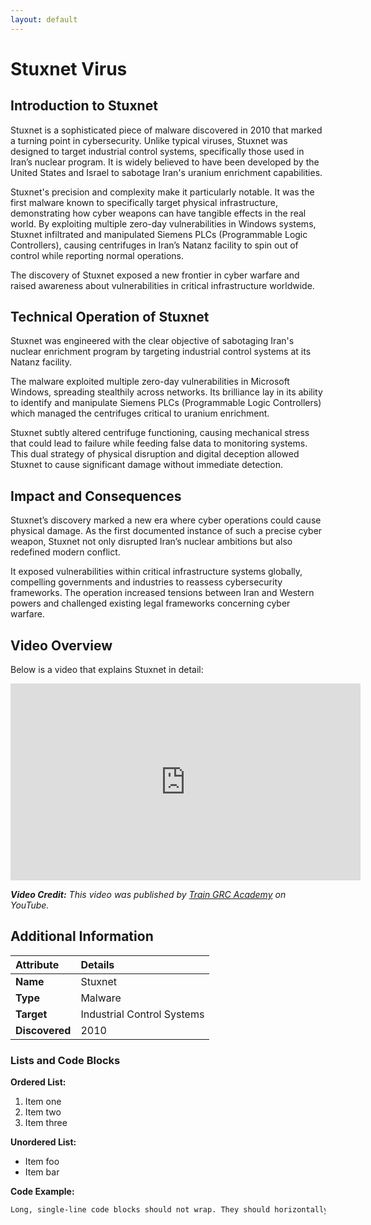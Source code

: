 ```yaml
---
layout: default
---
```


# Stuxnet Virus

## Introduction to Stuxnet

Stuxnet is a sophisticated piece of malware discovered in 2010 that marked a turning point in cybersecurity. Unlike typical viruses, Stuxnet was designed to target industrial control systems, specifically those used in Iran’s nuclear program. It is widely believed to have been developed by the United States and Israel to sabotage Iran's uranium enrichment capabilities.

Stuxnet's precision and complexity make it particularly notable. It was the first malware known to specifically target physical infrastructure, demonstrating how cyber weapons can have tangible effects in the real world. By exploiting multiple zero-day vulnerabilities in Windows systems, Stuxnet infiltrated and manipulated Siemens PLCs (Programmable Logic Controllers), causing centrifuges in Iran’s Natanz facility to spin out of control while reporting normal operations.

The discovery of Stuxnet exposed a new frontier in cyber warfare and raised awareness about vulnerabilities in critical infrastructure worldwide.

## Technical Operation of Stuxnet

Stuxnet was engineered with the clear objective of sabotaging Iran's nuclear enrichment program by targeting industrial control systems at its Natanz facility.

The malware exploited multiple zero-day vulnerabilities in Microsoft Windows, spreading stealthily across networks. Its brilliance lay in its ability to identify and manipulate Siemens PLCs (Programmable Logic Controllers) which managed the centrifuges critical to uranium enrichment.

Stuxnet subtly altered centrifuge functioning, causing mechanical stress that could lead to failure while feeding false data to monitoring systems. This dual strategy of physical disruption and digital deception allowed Stuxnet to cause significant damage without immediate detection.

## Impact and Consequences

Stuxnet’s discovery marked a new era where cyber operations could cause physical damage. As the first documented instance of such a precise cyber weapon, Stuxnet not only disrupted Iran’s nuclear ambitions but also redefined modern conflict.

It exposed vulnerabilities within critical infrastructure systems globally, compelling governments and industries to reassess cybersecurity frameworks. The operation increased tensions between Iran and Western powers and challenged existing legal frameworks concerning cyber warfare.

## Video Overview

Below is a video that explains Stuxnet in detail:

<iframe width="560" height="315" src="https://www.youtube.com/embed/wmWGtDeoW-0?si=MNGUi8MUzOWrswaq" title="YouTube video player" frameborder="0" allow="accelerometer; autoplay; clipboard-write; encrypted-media; gyroscope; picture-in-picture; web-share" referrerpolicy="strict-origin-when-cross-origin" allowfullscreen></iframe>

_**Video Credit:** This video was published by [Train GRC Academy](https://www.youtube.com/@traingrcacademy) on YouTube._

## Additional Information

| **Attribute** | **Details** |
|:-------------|:------------|
| **Name**     | Stuxnet     |
| **Type**     | Malware     |
| **Target**   | Industrial Control Systems |
| **Discovered** | 2010 |

### Lists and Code Blocks

**Ordered List:**
1. Item one
2. Item two
3. Item three

**Unordered List:**
- Item foo
- Item bar

**Code Example:**
```markdown
Long, single-line code blocks should not wrap. They should horizontally scroll if they are too long.
